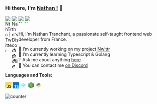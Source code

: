 ### Hi there, I'm [Nathan !](https://nathan.tranchant.fr) 👋

<a href="https://twitter.com/nthtrc">
  <img align="left" alt="NthTrc | Twitter" width="21px" src="https://raw.githubusercontent.com/anuraghazra/anuraghazra/master/assets/twitter.svg" />
</a>
<a href="https://discord.com/users/260041679162048513">
  <img align="left" alt="Nathn's Discord profile" width="21px" src="https://raw.githubusercontent.com/anuraghazra/anuraghazra/master/assets/discord-round.svg" />
</a>
<a href="https://dev.to/nathn">
  <img align="left" src="https://d2fltix0v2e0sb.cloudfront.net/dev-badge.svg" alt="Nathan's DEV Profile" height="21" width="21">
</a>
<a href="https://dev.to/nathn">
  <img align="left" src="https://cdn4.iconfinder.com/data/icons/logos-and-brands/512/318_Stack_Overflow_logo-512.png" alt="Nathn's StackOverflow Profile" height="21" width="21">
</a>
<br />
<br />

Hi, I'm Nathan Tranchant, a passionate self-taught frontend web developer from France.

- 🔭 I’m currently working on my project [Nwittr](https://github.com/Nathn/Nwittr)
- 🌱 I’m currently learning Typescript & Golang
- ❔ Ask me about anything [here](https://github.com/Nathn/Nathn/issues)
- 💬 You can contact me [on Discord](https://discord.com/users/260041679162048513)

**Languages and Tools:**  

<code><img height="20" src="https://raw.githubusercontent.com/github/explore/80688e429a7d4ef2fca1e82350fe8e3517d3494d/topics/javascript/javascript.png"></code>
<code><img height="20" src="https://raw.githubusercontent.com/github/explore/80688e429a7d4ef2fca1e82350fe8e3517d3494d/topics/typescript/typescript.png"></code>
<code><img height="20" src="https://raw.githubusercontent.com/github/explore/80688e429a7d4ef2fca1e82350fe8e3517d3494d/topics/react/react.png"></code>
<code><img height="20" src="https://raw.githubusercontent.com/github/explore/80688e429a7d4ef2fca1e82350fe8e3517d3494d/topics/nodejs/nodejs.png"></code>
<code><img height="20" src="https://raw.githubusercontent.com/github/explore/5c058a388828bb5fde0bcafd4bc867b5bb3f26f3/topics/python/python.png"></code>



![counter](https://eniepbxd6ioqkta.m.pipedream.net)

<!--
**NthTr/NthTr** is a ✨ _special_ ✨ repository because its `README.md` (this file) appears on your GitHub profile.
